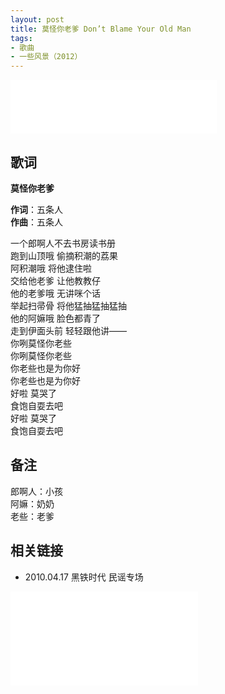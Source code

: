 ```yaml
---
layout: post
title: 莫怪你老爹 Don’t Blame Your Old Man
tags:
- 歌曲
- 一些风景（2012）
---
```


<iframe frameborder="no" border="0" marginwidth="0" marginheight="0" width=330 height=86 src="//music.163.com/outchain/player?type=2&id=28587856&auto=1&height=66"></iframe>

## 歌词

**莫怪你老爹**

**作词**：五条人  
**作曲**：五条人

一个郎啊人不去书房读书册  
跑到山顶哦 偷摘积潮的荔果  
阿积潮哦 将他逮住啦  
交给他老爹 让他教教仔  
他的老爹哦 无讲咪个话  
举起扫帚骨 将他猛抽猛抽猛抽  
他的阿嫲哦 脸色都青了  
走到伊面头前 轻轻跟他讲——  
你咧莫怪你老些  
你咧莫怪你老些  
你老些也是为你好  
你老些也是为你好  
好啦 莫哭了  
食饱自耍去吧  
好啦 莫哭了  
食饱自耍去吧  

## 备注

郎啊人：小孩  
阿嫲：奶奶  
老些：老爹

## 相关链接

- 2010.04.17 黑铁时代 民谣专场

<div class="iframe-container">
<iframe class="responsive-iframe" src="//player.bilibili.com/player.html?aid=584043799&bvid=BV1nv411k7r9&cid=217333644&page=2" frameborder="no" allowfullscreen="true"></iframe>
</div>
